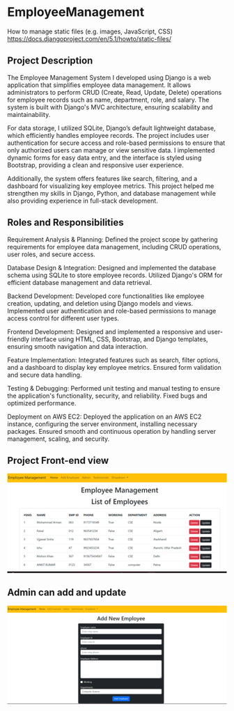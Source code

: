 # EmployeeManagement

How to manage static files (e.g. images, JavaScript, CSS)  https://docs.djangoproject.com/en/5.1/howto/static-files/

## Project Description
The Employee Management System I developed using Django is a web application that simplifies employee data management. It allows administrators to perform CRUD (Create, Read, Update, Delete) operations for employee records such as name, department, role, and salary. The system is built with Django's MVC architecture, ensuring scalability and maintainability.

For data storage, I utilized SQLite, Django’s default lightweight database, which efficiently handles employee records. The project includes user authentication for secure access and role-based permissions to ensure that only authorized users can manage or view sensitive data. I implemented dynamic forms for easy data entry, and the interface is styled using Bootstrap, providing a clean and responsive user experience.

Additionally, the system offers features like search, filtering, and a dashboard for visualizing key employee metrics. This project helped me strengthen my skills in Django, Python, and database management while also providing experience in full-stack development.



## Roles and Responsibilities
Requirement Analysis & Planning: Defined the project scope by gathering requirements for employee data management, including CRUD operations, user roles, and secure access.

Database Design & Integration: Designed and implemented the database schema using SQLite to store employee records. Utilized Django's ORM for efficient database management and data retrieval.

Backend Development: Developed core functionalities like employee creation, updating, and deletion using Django models and views. Implemented user authentication and role-based permissions to manage access control for different user types.

Frontend Development: Designed and implemented a responsive and user-friendly interface using HTML, CSS, Bootstrap, and Django templates, ensuring smooth navigation and data interaction.

Feature Implementation: Integrated features such as search, filter options, and a dashboard to display key employee metrics. Ensured form validation and secure data handling.

Testing & Debugging: Performed unit testing and manual testing to ensure the application's functionality, security, and reliability. Fixed bugs and optimized performance.

Deployment on AWS EC2: Deployed the application on an AWS EC2 instance, configuring the server environment, installing necessary packages. Ensured smooth and continuous operation by handling server management, scaling, and security.


## Project Front-end view
![Project front-end](https://github.com/mdarman4002/EmployeeManagement-Django-project-/blob/main/EmpMan-front-end.png)

## Admin can add and update
![Project front-end](https://github.com/mdarman4002/EmployeeManagement-Django-project-/blob/main/Add-emp.png)
